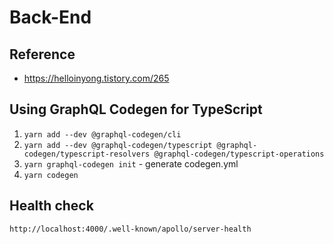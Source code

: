 # Back-End

## Reference

- https://helloinyong.tistory.com/265

## Using GraphQL Codegen for TypeScript

1. `yarn add --dev @graphql-codegen/cli`
2. `yarn add --dev @graphql-codegen/typescript @graphql-codegen/typescript-resolvers @graphql-codegen/typescript-operations`
3. `yarn graphql-codegen init` - generate codegen.yml
4. `yarn codegen`

## Health check

```
http://localhost:4000/.well-known/apollo/server-health
```
